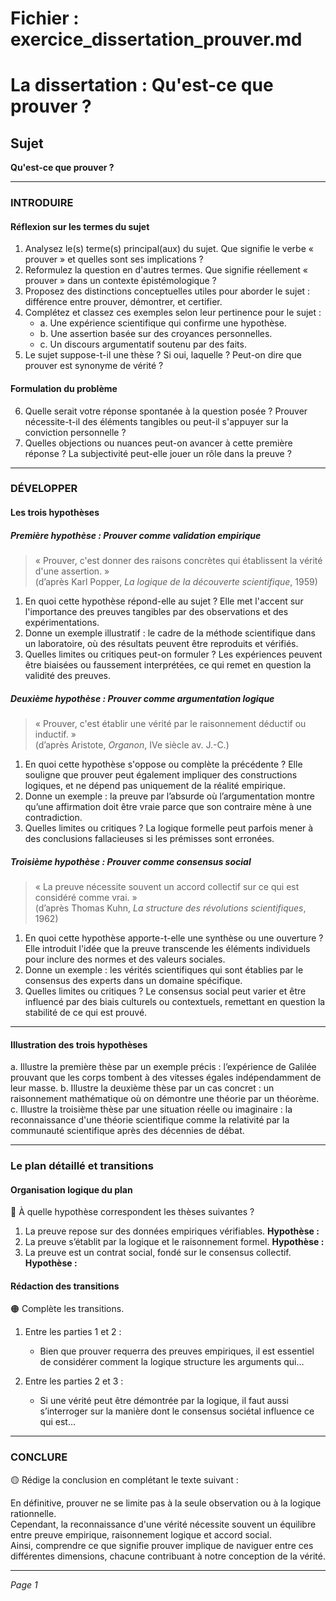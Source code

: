 # Fichier : exercice_dissertation_prouver.md

# La dissertation : Qu'est-ce que prouver ?

## Sujet
**Qu'est-ce que prouver ?**

---

### INTRODUIRE

#### Réflexion sur les termes du sujet

1. Analysez le(s) terme(s) principal(aux) du sujet. Que signifie le verbe « prouver » et quelles sont ses implications ?
2. Reformulez la question en d'autres termes. Que signifie réellement « prouver » dans un contexte épistémologique ?
3. Proposez des distinctions conceptuelles utiles pour aborder le sujet : différence entre prouver, démontrer, et certifier.
4. Complétez et classez ces exemples selon leur pertinence pour le sujet :
   - a. Une expérience scientifique qui confirme une hypothèse.
   - b. Une assertion basée sur des croyances personnelles.
   - c. Un discours argumentatif soutenu par des faits.
5. Le sujet suppose-t-il une thèse ? Si oui, laquelle ? Peut-on dire que prouver est synonyme de vérité ?

#### Formulation du problème

6. Quelle serait votre réponse spontanée à la question posée ? Prouver nécessite-t-il des éléments tangibles ou peut-il s'appuyer sur la conviction personnelle ?
7. Quelles objections ou nuances peut-on avancer à cette première réponse ? La subjectivité peut-elle jouer un rôle dans la preuve ?

---

### DÉVELOPPER

#### Les trois hypothèses

##### Première hypothèse : Prouver comme validation empirique

> « Prouver, c'est donner des raisons concrètes qui établissent la vérité d'une assertion. »  
> (d’après Karl Popper, *La logique de la découverte scientifique*, 1959)

1. En quoi cette hypothèse répond-elle au sujet ? Elle met l'accent sur l'importance des preuves tangibles par des observations et des expérimentations.
2. Donne un exemple illustratif : le cadre de la méthode scientifique dans un laboratoire, où des résultats peuvent être reproduits et vérifiés.
3. Quelles limites ou critiques peut-on formuler ? Les expériences peuvent être biaisées ou faussement interprétées, ce qui remet en question la validité des preuves.

##### Deuxième hypothèse : Prouver comme argumentation logique

> « Prouver, c'est établir une vérité par le raisonnement déductif ou inductif. »  
> (d’après Aristote, *Organon*, IVe siècle av. J.-C.)

1. En quoi cette hypothèse s'oppose ou complète la précédente ? Elle souligne que prouver peut également impliquer des constructions logiques, et ne dépend pas uniquement de la réalité empirique.
2. Donne un exemple : la preuve par l’absurde où l’argumentation montre qu’une affirmation doit être vraie parce que son contraire mène à une contradiction.
3. Quelles limites ou critiques ? La logique formelle peut parfois mener à des conclusions fallacieuses si les prémisses sont erronées.

##### Troisième hypothèse : Prouver comme consensus social

> « La preuve nécessite souvent un accord collectif sur ce qui est considéré comme vrai. »  
> (d’après Thomas Kuhn, *La structure des révolutions scientifiques*, 1962)

1. En quoi cette hypothèse apporte-t-elle une synthèse ou une ouverture ? Elle introduit l'idée que la preuve transcende les éléments individuels pour inclure des normes et des valeurs sociales.
2. Donne un exemple : les vérités scientifiques qui sont établies par le consensus des experts dans un domaine spécifique.
3. Quelles limites ou critiques ? Le consensus social peut varier et être influencé par des biais culturels ou contextuels, remettant en question la stabilité de ce qui est prouvé.

---

#### Illustration des trois hypothèses

a. Illustre la première thèse par un exemple précis : l’expérience de Galilée prouvant que les corps tombent à des vitesses égales indépendamment de leur masse.
b. Illustre la deuxième thèse par un cas concret : un raisonnement mathématique où on démontre une théorie par un théorème.
c. Illustre la troisième thèse par une situation réelle ou imaginaire : la reconnaissance d'une théorie scientifique comme la relativité par la communauté scientifique après des décennies de débat.

---

### Le plan détaillé et transitions

#### Organisation logique du plan

🔴 À quelle hypothèse correspondent les thèses suivantes ?

1. La preuve repose sur des données empiriques vérifiables. **Hypothèse :**
2. La preuve s’établit par la logique et le raisonnement formel. **Hypothèse :**
3. La preuve est un contrat social, fondé sur le consensus collectif. **Hypothèse :**

#### Rédaction des transitions

🟠 Complète les transitions.

1. Entre les parties 1 et 2 :  
   - Bien que prouver requerra des preuves empiriques, il est essentiel de considérer comment la logique structure les arguments qui…

2. Entre les parties 2 et 3 :  
   - Si une vérité peut être démontrée par la logique, il faut aussi s’interroger sur la manière dont le consensus sociétal influence ce qui est…

---

### CONCLURE

🟡 Rédige la conclusion en complétant le texte suivant :

En définitive, prouver ne se limite pas à la seule observation ou à la logique rationnelle.  
Cependant, la reconnaissance d'une vérité nécessite souvent un équilibre entre preuve empirique, raisonnement logique et accord social.  
Ainsi, comprendre ce que signifie prouver implique de naviguer entre ces différentes dimensions, chacune contribuant à notre conception de la vérité.

--- 

*Page 1*